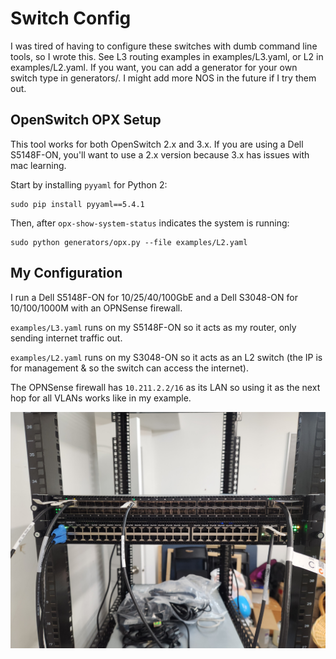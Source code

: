 # Switch Config
I was tired of having to configure these switches with dumb command line tools, so I wrote this.
See L3 routing examples in examples/L3.yaml, or L2 in examples/L2.yaml.
If you want, you can add a generator for your own switch type in generators/.
I might add more NOS in the future if I try them out.

## OpenSwitch OPX Setup
This tool works for both OpenSwitch 2.x and 3.x.
If you are using a Dell S5148F-ON, you'll want to use a 2.x version because 3.x has issues with mac learning.

Start by installing `pyyaml` for Python 2:
```
sudo pip install pyyaml==5.4.1
```

Then, after `opx-show-system-status` indicates the system is running:
```
sudo python generators/opx.py --file examples/L2.yaml
```

## My Configuration
I run a Dell S5148F-ON for 10/25/40/100GbE and a Dell S3048-ON for 10/100/1000M with an OPNSense firewall.

`examples/L3.yaml` runs on my S5148F-ON so it acts as my router, only sending internet traffic out.

`examples/L2.yaml` runs on my S3048-ON so it acts as an L2 switch (the IP is for management & so the switch can access the internet).

The OPNSense firewall has `10.211.2.2/16` as its LAN so using it as the next hop for all VLANs works like in my example.

![Picture of my setup](example.jpg)
